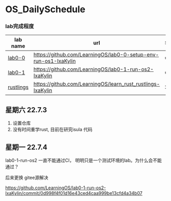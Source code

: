 # OS_DailySchedule

### lab完成程度

lab name | url | Status |
--------|----------- | ------ | 
[lab0-0](https://github.com/LearningOS/lab0-0-setup-env-run-os1-IxaKylin) | https://github.com/LearningOS/lab0-0-setup-env-run-os1-IxaKylin  |✔️
[lab0-1](https://github.com/LearningOS/lab0-1-run-os2-IxaKylin) | https://github.com/LearningOS/lab0-1-run-os2-IxaKylin |✔️
[rustlings](https://github.com/LearningOS/learn_rust_rustlings-IxaKylin) | https://github.com/LearningOS/learn_rust_rustlings-IxaKylin | ❌




## 星期六 22.7.3 

1. 设置仓库
2. 没有时间重学rust, 目前在研究isula 代码 

## 星期一 22.7.4

lab0-1-run-os2 一直不能通过CI， 明明只是一个测试环境的lab。为什么会不能通过？

后来更换 gitee源解决

https://github.com/LearningOS/lab0-1-run-os2-IxaKylin/commit/0d998f4f01d16e43ced4caa999be13cfd4a34b07